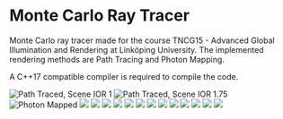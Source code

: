# Monte Carlo Ray Tracer
Monte Carlo ray tracer made for the course TNCG15 - Advanced Global Illumination and Rendering at Linköping University. The implemented rendering methods are Path Tracing and Photon Mapping.

A C++17 compatible compiler is required to compile the code. 

![](renders/c1_64sqrtspp_report_4k_downscaled.png "Path Traced, Scene IOR 1")
![](renders/c1_64sqrtspp_report_4k_flintglass_downscaled.png "Path Traced, Scene IOR 1.75")
![](renders/c1_photon-map_report_2e6_250_16sqrtspp.png "Photon Mapped")
![](renders/c1_64sqrtspp_4k.png)
![](renders/4k_64sqrtspp_to_720p_192sqrtspp_33h_squarelight.png)
![](renders/4k_54sqrtspp_to_720p_162sqrtspp_24h.png)
![](renders/4k_36sqrtspp_to_720p_108sqrtspp.png)
![](renders/80sqrtspp-transparent-glossy.png)
![](renders/hexagon-transparent-44sqrtspp_tonemapped.png)
![](renders/oren_nayar_test.png)
![](renders/russian-roulette_sky_48sqrtspp_tonemapped.png)
![](renders/direct-light_64sqrtspp_tonemapped.png)
![](renders/direct-light_32sqrtspp_tonemapped.png)
![](renders/10h-110ss-10b-naive_tonemapped.png)
![](renders/16h-144sqrspp-8b_naive_tonemapped.png)
![](renders/11h-160ss-8b_filmic_naive.png)